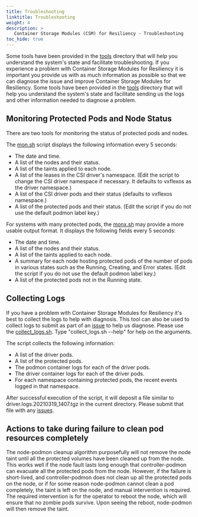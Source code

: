 ```yaml
---
title: Troubleshooting
linktitle: Troubleshooting
weight: 4
description: >
   Container Storage Modules (CSM) for Resiliency - Troubleshooting 
toc_hide: true
---
```


Some tools have been provided in the [tools](https://github.com/dell/karavi-resiliency/blob/main/tools) directory that will help you understand the system's state and facilitate troubleshooting.
If you experience a problem with Container Storage Modules for Resiliency it is important you provide us with as much information as possible so that we can diagnose the issue and improve Container Storage Modules for Resiliency. Some tools have been provided in the [tools](https://github.com/dell/karavi-resiliency/blob/main/tools) directory that will help you understand the system's state and facilitate sending us the logs and other information needed to diagnose a problem.

## Monitoring Protected Pods and Node Status

There are two tools for monitoring the status of protected pods and nodes.

The [mon.sh](https://github.com/dell/karavi-resiliency/blob/main/tools/mon.sh) script displays the following information every 5 seconds:

* The date and time.
* A list of the nodes and their status.
* A list of the taints applied to each node.
* A list of the leases in the CSI driver's namespace. (Edit the script to change the CSI driver namespace if necessary. It defaults to vxflexos as the driver namespace.)
* A list of the CSI driver pods and their status (defaults to vxflexos namespace.) 
* A list of the protected pods and their status. (Edit the script if you do not use the default podmon label key.)

For systems with many protected pods, the [monx.sh](https://github.com/dell/karavi-resiliency/blob/main/tools/monx.sh) may provide a more usable output format. It displays the following fields every 5 seconds:

* The date and time.
* A list of the nodes and their status.
* A list of the taints applied to each node.
* A summary for each node hosting protected pods of the number of pods in various states such as the Running, Creating, and Error states. (Edit the script if you do not use the default podmon label key.)
* A list of the protected pods not in the Running state.

## Collecting Logs

If you have a problem with Container Storage Modules for Resiliency it's best to collect the logs to help with diagnosis.  This tool can also be used to collect logs to submit as part of an [issue](https://github.com/dell/csm/issues) to help us diagnose. Please use the [collect_logs.sh](https://github.com/dell/karavi-resiliency/blob/main/tools/collect_logs.sh). Type "collect_logs.sh --help" for help on the arguments.

The script collects the following information:
* A list of the driver pods.
* A list of the protected pods.
* The podmon container logs for each of the driver pods.
* The driver container logs for each of the driver pods.
* For each namespace containing protected pods, the recent events logged in that namespace.

After successful execution of the script, it will deposit a file similar to driver.logs.20210319_1407.tgz in the current directory. Please submit that file with any [issues](https://github.com/dell/csm/issues).

## Actions to take during failure to clean pod resources completely

The node-podmon cleanup algorithm purposefully will not remove the node taint until all the protected volumes have been cleaned up from the node. This works well if the node fault lasts long enough that controller-podmon can evacuate all the protected pods from the node. However, if the failure is short-lived, and controller-podmon does not clean up all the protected pods on the node, or if for some reason node-podmon cannot clean a pod completely, the taint is left on the node, and manual intervention is required. The required intervention is for the operator to reboot the node, which will ensure that no zombie pods survive. Upon seeing the reboot, node-podmon will then remove the taint.
